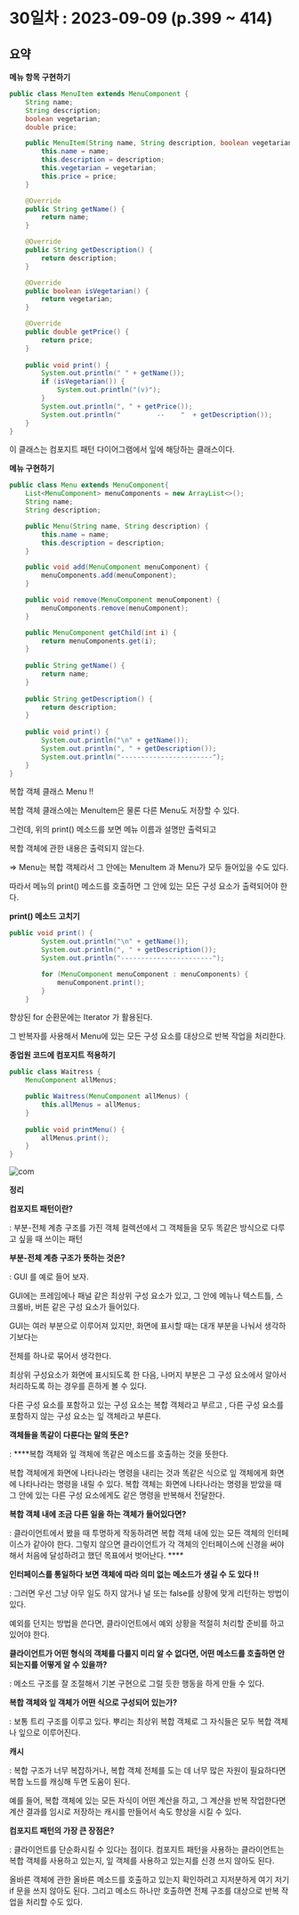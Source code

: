 # 30일차 : 2023-09-09 (p.399 ~ 414)

## 요약

**메뉴 항목 구현하기**

```java
public class MenuItem extends MenuComponent {
    String name;
    String description;
    boolean vegetarian;
    double price;

    public MenuItem(String name, String description, boolean vegetarian, double price) {
        this.name = name;
        this.description = description;
        this.vegetarian = vegetarian;
        this.price = price;
    }

    @Override
    public String getName() {
        return name;
    }

    @Override
    public String getDescription() {
        return description;
    }

    @Override
    public boolean isVegetarian() {
        return vegetarian;
    }

    @Override
    public double getPrice() {
        return price;
    }
    
    public void print() {
        System.out.println(" " + getName());
        if (isVegetarian()) {
            System.out.println("(v)");
        }
        System.out.println(", " + getPrice());
        System.out.println("         --    "  + getDescription());
    }
}
```

이 클래스는 컴포지트 패턴 다이어그램에서 잎에 해당하는 클래스이다.

**메뉴 구현하기**

```java
public class Menu extends MenuComponent{
    List<MenuComponent> menuComponents = new ArrayList<>();
    String name;
    String description;

    public Menu(String name, String description) {
        this.name = name;
        this.description = description;
    }

    public void add(MenuComponent menuComponent) {
        menuComponents.add(menuComponent);
    }

    public void remove(MenuComponent menuComponent) {
        menuComponents.remove(menuComponent);
    }

    public MenuComponent getChild(int i) {
        return menuComponents.get(i);
    }
    
    public String getName() {
        return name;
    }
    
    public String getDescription() {
        return description;
    }
    
    public void print() {
        System.out.println("\n" + getName());
        System.out.println(", " + getDescription());
        System.out.println("-----------------------");
    }
}
```

복합 객체 클래스 Menu !!

복합 객체 클래스에는 MenuItem은 물론 다른 Menu도 저장할 수 있다.

그런데, 위의 print() 메소드를 보면 메뉴 이름과 설명만 출력되고

복합 객체에 관한 내용은 출력되지 않는다.

⇒ Menu는 복합 객체라서 그 안에는 MenuItem 과 Menu가 모두 들어있을 수도 있다.

따라서 메뉴의 print() 메소드를 호출하면 그 안에 있는 모든 구성 요소가 출력되어야 한다.

**print() 메소드 고치기**

```java
public void print() {
        System.out.println("\n" + getName());
        System.out.println(", " + getDescription());
        System.out.println("-----------------------");

        for (MenuComponent menuComponent : menuComponents) {
            menuComponent.print();
        }
    }
```

향상된 for 순환문에는 Iterator 가 활용된다.

그 반복자를 사용해서 Menu에 있는 모든 구성 요소를 대상으로 반복 작업을 처리한다.

**종업원 코드에 컴포지트 적용하기**

```java
public class Waitress {
    MenuComponent allMenus;

    public Waitress(MenuComponent allMenus) {
        this.allMenus = allMenus;
    }
    
    public void printMenu() {
        allMenus.print();
    }
}
```

![com](composite.png)

**정리**

**컴포지트 패턴이란?**

: 부분-전체 계층 구조를 가진 객체 컬렉션에서 그 객체들을 모두 똑같은 방식으로 다루고 싶을 때 쓰이는 패턴

**부분-전체 계층 구조가 뜻하는 것은?**

: GUI 를 예로 들어 보자.

GUI에는 프레임에나 패널 같은 최상위 구성 요소가 있고, 그 안에 메뉴나 텍스트틀, 스크롤바, 버튼 같은 구성 요소가 들어있다.

GUI는 여러 부분으로 이루어져 있지만, 화면에 표시할 때는 대개 부분을 나눠서 생각하기보다는

전체를 하나로 묶어서 생각한다.

최상위 구성요소가 화면에 표시되도록 한 다음, 나머지 부분은 그 구성 요소에서 알아서 처리하도록 하는 경우를 흔하게 볼 수 있다.

다른 구성 요소를 포함하고 있는 구성 요소는 복합 객체라고 부르고 , 다른 구성 요소를 포함하지 않는 구성 요소는 잎 객체라고 부른다.

**객체들을 똑같이 다룬다는 말의 뜻은?**

: ****복합 객체와 잎 객체에 똑같은 메소드를 호출하는 것을 뜻한다.

복합 객체에게 화면에 나타나라는 명령을 내리는 것과 똑같은 식으로 잎 객체에게 화면에 나타나라는 명령을 내릴 수 있다. 복합 객체는 화면에 나타나라는 명령을 받았을 때 그 안에 있는 다른 구성 요소에게도 같은 명령을 반복해서 전달한다.

**복합 객체 내에 조금 다른 일을 하는 객체가 들어있다면?**

:  클라이언트에서 봤을 때 투명하게 작동하려면 복합 객체 내에 있는 모든 객체의 인터페이스가 같아야 한다. 그렇지 않으면 클라이언트가 각 객체의 인터페이스에 신경을 써야 해서 처음에 달성하려고 했던 목표에서 벗어난다. ****

**인터페이스를 통일하다 보면 객체에 따라 의미 없는 메소드가 생길 수 도 있다 !!**

: 그러면 우선 그냥 아무 일도 하지 않거나 널 또는 false를 상황에 맞게 리턴하는 방법이 있다.

예외를 던지는 방법을 쓴다면, 클라이언트에서 예외 상황을 적절히 처리할 준비를 하고 있어야 한다.

**클라이언트가 어떤 형식의 객체를 다룰지 미리 알 수 없다면, 어떤 메소드를 호출하면 안 되는지를 어떻게 알 수 있을까?**

: 메소드 구조를 잘 조절해서 기본 구현으로 그럴 듯한 행동을 하게 만들 수 있다.

**복합 객체와 잎 객체가 어떤 식으로 구성되어 있는가?**

: 보통 트리 구조를 이루고 있다. 뿌리는 최상위 복합 객체로 그 자식들은 모두 복합 객체나 잎으로 이루어진다.

**캐시**

: 복합 구조가 너무 복잡하거나, 복합 객체 전체를 도는 데 너무 많은 자원이 필요하다면 복합 노드를 캐싱해 두면 도움이 된다.

예를 들어, 복합 객체에 있는 모든 자식이 어떤 계산을 하고, 그 계산을 반복 작업한다면 계산 결과를 임시로 저장하는 캐시를 만들어서 속도 향상을 시킬 수 있다.

**컴포지트 패턴의 가장 큰 장점은?**

:  클라이언트를 단순화시킬 수 있다는 점이다. 컴포지트 패턴을 사용하는 클라이언트는 복합 객체를 사용하고 있는지, 잎 객체를 사용하고 있는지를 신경 쓰지 않아도 된다.

올바른 객체에 관한 올바른 메소드를 호출하고 있는지 확인하려고 지저분하게 여기 저기 if 문을 쓰지 않아도 된다. 그리고 메소드 하나만 호출하면 전체 구조를 대상으로 반복 작업을 처리할 수도 있다.